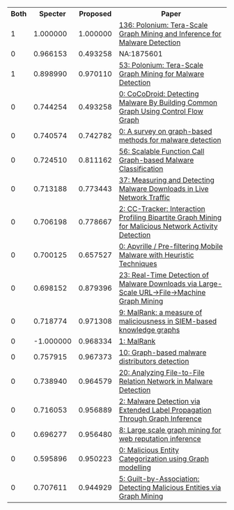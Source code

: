 <html><table><tr>
<th>Both</th>
<th>Specter</th>
<th>Proposed</th>
<th>Paper</th>
</tr>
<tr>
<td>1</td>
<td>1.000000</td>
<td>1.000000</td>
<td><a href="https://www.semanticscholar.org/paper/f161c0f4a5a6a39771410977e46ad73d1f07050b">136: Polonium: Tera-Scale Graph Mining and Inference for Malware Detection</a></td>
</tr>
<tr>
<td>0</td>
<td>0.966153</td>
<td>0.493258</td>
<td>NA:1875601</td>
</tr>
<tr>
<td>1</td>
<td>0.898990</td>
<td>0.970110</td>
<td><a href="https://www.semanticscholar.org/paper/483fb75839d28842967d62170eef10fcc28fed1c">53: Polonium: Tera-Scale Graph Mining for Malware Detection</a></td>
</tr>
<tr>
<td>0</td>
<td>0.744254</td>
<td>0.493258</td>
<td><a href="https://www.semanticscholar.org/paper/10ee392873a83ea9249047f002f9aa73b73f6634">0: CoCoDroid: Detecting Malware By Building Common Graph Using Control Flow Graph</a></td>
</tr>
<tr>
<td>0</td>
<td>0.740574</td>
<td>0.742782</td>
<td><a href="https://www.semanticscholar.org/paper/101e7553502f95f62ca7cf247bba4898482d7162">0: A survey on graph-based methods for malware detection</a></td>
</tr>
<tr>
<td>0</td>
<td>0.724510</td>
<td>0.811162</td>
<td><a href="https://www.semanticscholar.org/paper/e76964647735cd1706397572cb03fca52997e9a4">56: Scalable Function Call Graph-based Malware Classification</a></td>
</tr>
<tr>
<td>0</td>
<td>0.713188</td>
<td>0.773443</td>
<td><a href="https://www.semanticscholar.org/paper/a200a5e0211d3c4cb3ab1f3358fd8c6dcfc3762f">37: Measuring and Detecting Malware Downloads in Live Network Traffic</a></td>
</tr>
<tr>
<td>0</td>
<td>0.706198</td>
<td>0.778667</td>
<td><a href="https://www.semanticscholar.org/paper/562e3503fd862ec2d91d4b3f4ce452956ae5f836">2: CC-Tracker: Interaction Profiling Bipartite Graph Mining for Malicious Network Activity Detection</a></td>
</tr>
<tr>
<td>0</td>
<td>0.700125</td>
<td>0.657527</td>
<td><a href="https://www.semanticscholar.org/paper/9b3037e17b388017a16715576ed740b0ad81df7b">0: Apvrille / Pre-filtering Mobile Malware with Heuristic Techniques</a></td>
</tr>
<tr>
<td>0</td>
<td>0.698152</td>
<td>0.879396</td>
<td><a href="https://www.semanticscholar.org/paper/f2931ffc964fb22311c5ef18748a9845f74544dc">23: Real-Time Detection of Malware Downloads via Large-Scale URL->File->Machine Graph Mining</a></td>
</tr>
<tr>
<td>0</td>
<td>0.718774</td>
<td>0.971308</td>
<td><a href="https://www.semanticscholar.org/paper/19a944136b4a554056e9cb13df7a887e2182e07e">9: MalRank: a measure of maliciousness in SIEM-based knowledge graphs</a></td>
</tr>
<tr>
<td>0</td>
<td>-1.000000</td>
<td>0.968334</td>
<td><a href="https://www.semanticscholar.org/paper/10621fb1c741c6f428d1552391e2a62ac10687aa">1: MalRank</a></td>
</tr>
<tr>
<td>0</td>
<td>0.757915</td>
<td>0.967373</td>
<td><a href="https://www.semanticscholar.org/paper/8a15b1fa662136e981ef19d00ff2fc1f1b3e6e49">10: Graph-based malware distributors detection</a></td>
</tr>
<tr>
<td>0</td>
<td>0.738940</td>
<td>0.964579</td>
<td><a href="https://www.semanticscholar.org/paper/741c070bda242b9162108d53ebe882d2ba313a36">20: Analyzing File-to-File Relation Network in Malware Detection</a></td>
</tr>
<tr>
<td>0</td>
<td>0.716053</td>
<td>0.956889</td>
<td><a href="https://www.semanticscholar.org/paper/e5980addef796075b7c2e569cac2007abaa86dfd">2: Malware Detection via Extended Label Propagation Through Graph Inference</a></td>
</tr>
<tr>
<td>0</td>
<td>0.696277</td>
<td>0.956480</td>
<td><a href="https://www.semanticscholar.org/paper/b3c2cd8157db43925ee4239c93a9a13c345b8cef">8: Large scale graph mining for web reputation inference</a></td>
</tr>
<tr>
<td>0</td>
<td>0.595896</td>
<td>0.950223</td>
<td><a href="https://www.semanticscholar.org/paper/a81c37915e7bb93e13c952b2f39ec7a6f81528d0">0: Malicious Entity Categorization using Graph modelling</a></td>
</tr>
<tr>
<td>0</td>
<td>0.707611</td>
<td>0.944929</td>
<td><a href="https://www.semanticscholar.org/paper/0a868cfb82e1dc0df51bc4dd77b5e0cd82d9d3fa">5: Guilt-by-Association: Detecting Malicious Entities via Graph Mining</a></td>
</tr>
</table></html>
